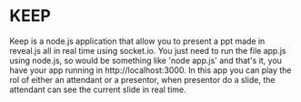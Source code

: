 # KEEP
Keep is a node.js application that allow you to present a ppt made in reveal.js all in real time using socket.io. You just need to run the file app.js using node.js, so would be something like 'node app.js' and that's it, you have your app running in http://localhost:3000. 
In this app you can play the rol of either an attendant or a presentor, when presentor do a slide, the attendant can see the current slide in real time.
